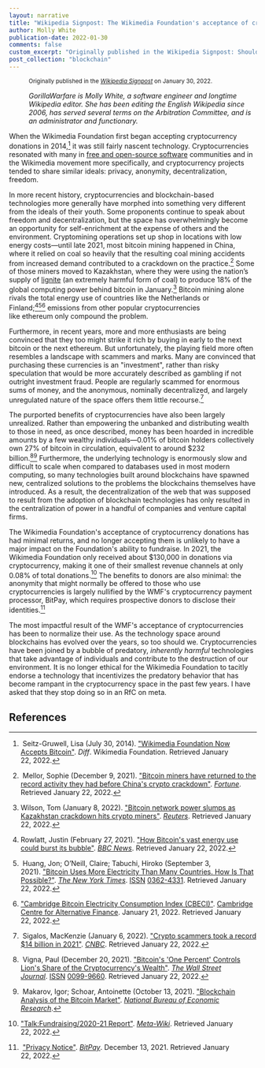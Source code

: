```yaml
---
layout: narrative
title: "Wikipedia Signpost: The Wikimedia Foundation's acceptance of cryptocurrency donations"
author: Molly White
publication-date: 2022-01-30
comments: false
custom_excerpt: "Originally published in the Wikipedia Signpost: Should the Wikimedia Foundation continue to accept cryptocurrency donations? One editor doesn't think so." 
post_collection: "blockchain"
---
```


<dd><p><small>Originally published in the <a href="https://en.wikipedia.org/wiki/Wikipedia:Wikipedia_Signpost/2022-01-30/Opinion" target="_blank"><i>Wikipedia Signpost</i></a> on January 30, 2022.</small></p><p><i>GorillaWarfare is Molly White, a software engineer and longtime Wikipedia editor. She has been editing the English Wikipedia since 2006, has served several terms on the Arbitration Committee, and is an administrator and functionary.</i></p></dd>

When the Wikimedia Foundation first began accepting cryptocurrency donations in 2014,[^fn1] it was still fairly nascent technology. Cryptocurrencies resonated with many in [free and open-source software](https://en.wikipedia.org/wiki/Free_and_open-source_software) communities and in the Wikimedia movement more specifically, and cryptocurrency projects tended to share similar ideals: privacy, anonymity, decentralization, freedom.

In more recent history, cryptocurrencies and blockchain-based technologies more generally have morphed into something very different from the ideals of their youth. Some proponents continue to speak about freedom and decentralization, but the space has overwhelmingly become an opportunity for self-enrichment at the expense of others and the environment. Cryptomining operations set up shop in locations with low energy costs—until late 2021, most bitcoin mining happened in China, where it relied on coal so heavily that the resulting coal mining accidents from increased demand contributed to a crackdown on the practice.[^fn2] Some of those miners moved to Kazakhstan, where they were using the nation’s supply of [lignite](https://en.wikipedia.org/wiki/Lignite) (an extremely harmful form of coal) to produce 18% of the global computing power behind bitcoin in January.[^fn3] Bitcoin mining alone rivals the total energy use of countries like the Netherlands or Finland;[^fn4][^fn5][^fn6] emissions from other popular cryptocurrencies like ethereum only compound the problem.

Furthermore, in recent years, more and more enthusiasts are being convinced that they too might strike it rich by buying in early to the next bitcoin or the next ethereum. But unfortunately, the playing field more often resembles a landscape with scammers and marks. Many are convinced that purchasing these currencies is an "investment", rather than risky speculation that would be more accurately described as gambling if not outright investment fraud. People are regularly scammed for enormous sums of money, and the anonymous, nominally decentralized, and largely unregulated nature of the space offers them little recourse.[^fn7]

The purported benefits of cryptocurrencies have also been largely unrealized. Rather than empowering the unbanked and distributing wealth to those in need, as once described, money has been hoarded in incredible amounts by a few wealthy individuals—0.01% of bitcoin holders collectively own 27% of bitcoin in circulation, equivalent to around $232 billion.[^fn8][^fn9] Furthermore, the underlying technology is enormously slow and difficult to scale when compared to databases used in most modern computing, so many technologies built around blockchains have spawned new, centralized solutions to the problems the blockchains themselves have introduced. As a result, the decentralization of the web that was supposed to result from the adoption of blockchain technologies has only resulted in the centralization of power in a handful of companies and venture capital firms.

The Wikimedia Foundation's acceptance of cryptocurrency donations has had minimal returns, and no longer accepting them is unlikely to have a major impact on the Foundation's ability to fundraise. In 2021, the Wikimedia Foundation only received about $130,000 in donations via cryptocurrency, making it one of their smallest revenue channels at only 0.08% of total donations.[^fn10] The benefits to donors are also minimal: the anonymity that might normally be offered to those who use cryptocurrencies is largely nullified by the WMF's cryptocurrency payment processor, BitPay, which requires prospective donors to disclose their identities.[^fn11]

The most impactful result of the WMF's acceptance of cryptocurrencies has been to normalize their use. As the technology space around blockchains has evolved over the years, so too should we. Cryptocurrencies have been joined by a bubble of predatory, *inherently harmful* technologies that take advantage of individuals and contribute to the destruction of our environment. It is no longer ethical for the Wikimedia Foundation to tacitly endorse a technology that incentivizes the predatory behavior that has become rampant in the cryptocurrency space in the past few years. I have asked that they stop doing so in an RfC on meta.

## References
[^fn1]: Seitz-Gruwell, Lisa (July 30, 2014). ["Wikimedia Foundation Now Accepts Bitcoin"](https://diff.wikimedia.org/2014/07/30/wikimedia-foundation-now-accepts-bitcoin/). *Diff*. Wikimedia Foundation. Retrieved January 22, 2022.
[^fn2]: Mellor, Sophie (December 9, 2021). ["Bitcoin miners have returned to the record activity they had before China's crypto crackdown"](https://fortune.com/2021/12/09/bitcoin-miners-hashrate-record-activity-china-crypto-crackdown-kazakhstan/). *[Fortune](https://en.wikipedia.org/wiki/Fortune.com)*. Retrieved January 22, 2022.
[^fn3]: Wilson, Tom (January 8, 2022). ["Bitcoin network power slumps as Kazakhstan crackdown hits crypto miners"](https://www.reuters.com/markets/europe/bitcoin-network-power-slumps-kazakhstan-crackdown-hits-crypto-miners-2022-01-06/). *[Reuters](https://en.wikipedia.org/wiki/Reuters)*. Retrieved January 22, 2022.
[^fn4]: Rowlatt, Justin (February 27, 2021). ["How Bitcoin's vast energy use could burst its bubble"](https://www.bbc.com/news/science-environment-56215787). *[BBC News](https://en.wikipedia.org/wiki/BBC_News)*. Retrieved January 22, 2022.
[^fn5]: Huang, Jon; O’Neill, Claire; Tabuchi, Hiroko (September 3, 2021). ["Bitcoin Uses More Electricity Than Many Countries. How Is That Possible?"](https://www.nytimes.com/interactive/2021/09/03/climate/bitcoin-carbon-footprint-electricity.html). *[The New York Times](https://en.wikipedia.org/wiki/The_New_York_Times)*. [ISSN](https://en.wikipedia.org/wiki/ISSN_(identifier)) [0362-4331](https://www.worldcat.org/issn/0362-4331). Retrieved January 22, 2022.
[^fn6]: ["Cambridge Bitcoin Electricity Consumption Index (CBECI)"](https://ccaf.io/cbeci/index). [Cambridge Centre for Alternative Finance](https://en.wikipedia.org/wiki/Cambridge_Centre_for_Alternative_Finance). January 21, 2022. Retrieved January 22, 2022.
[^fn7]: Sigalos, MacKenzie (January 6, 2022). ["Crypto scammers took a record $14 billion in 2021"](https://www.cnbc.com/2022/01/06/crypto-scammers-took-a-record-14-billion-in-2021-chainalysis.html). *[CNBC](https://en.wikipedia.org/wiki/CNBC)*. Retrieved January 22, 2022.
[^fn8]: Vigna, Paul (December 20, 2021). ["Bitcoin's 'One Percent' Controls Lion's Share of the Cryptocurrency's Wealth"](https://www.wsj.com/articles/bitcoins-one-percent-controls-lions-share-of-the-cryptocurrencys-wealth-11639996204). *[The Wall Street Journal](https://en.wikipedia.org/wiki/The_Wall_Street_Journal)*. [ISSN](https://en.wikipedia.org/wiki/ISSN_(identifier)) [0099-9660](https://www.worldcat.org/issn/0099-9660). Retrieved January 22, 2022.
[^fn9]: Makarov, Igor; Schoar, Antoinette (October 13, 2021). ["Blockchain Analysis of the Bitcoin Market"](https://papers.ssrn.com/abstract=3942181). *[National Bureau of Economic Research](https://en.wikipedia.org/wiki/National_Bureau_of_Economic_Research)*.
[^fn10]: ["Talk:Fundraising/2020-21 Report"](https://meta.wikimedia.org/wiki/Talk:Fundraising/2020-21_Report). *[Meta-Wiki](https://en.wikipedia.org/wiki/Meta-Wiki)*. Retrieved January 22, 2022.
[^fn11]: ["Privacy Notice"](https://bitpay.com/). *[BitPay](https://en.wikipedia.org/wiki/BitPay)*. December 13, 2021. Retrieved January 22, 2022.